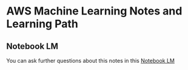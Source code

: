 # AWS Machine Learning Notes and Learning Path

## Notebook LM

You can ask further questions about this notes in this [Notebook LM](https://notebooklm.google.com/notebook/66d9f2d2-1f6a-4f85-a912-a8875e502d84)
